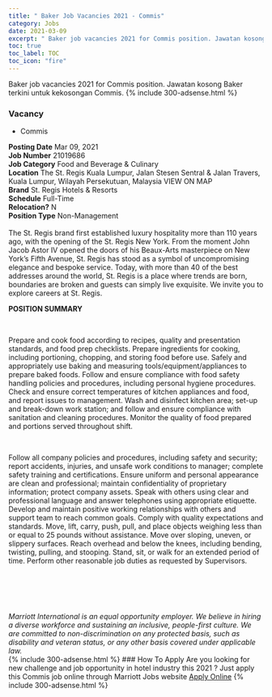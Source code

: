 ```yaml
---
title: " Baker Job Vacancies 2021 - Commis" 
category: Jobs 
date: 2021-03-09 
excerpt: " Baker job vacancies 2021 for Commis position. Jawatan kosong  Baker terkini untuk kekosongan Commis." 
toc: true 
toc_label: TOC 
toc_icon: "fire" 
--- 
```


 Baker job vacancies 2021 for Commis position. Jawatan kosong  Baker terkini untuk kekosongan Commis. 
{% include 300-adsense.html %} 
### Vacancy 
- Commis 
<div><div><b>Posting Date</b> Mar 09, 2021<br><b>Job Number</b> 21019686<br><b>Job Category</b> Food and Beverage &amp; Culinary<br><b>Location</b> The St. Regis Kuala Lumpur, Jalan Stesen Sentral &amp; Jalan Travers, Kuala Lumpur, Wilayah Persekutuan, Malaysia VIEW ON MAP<br><b>Brand</b> St. Regis Hotels &amp; Resorts<br><b>Schedule</b> Full-Time<br><b>Relocation?</b> N<br><b>Position Type</b> Non-Management<br><br>The St. Regis brand first established luxury hospitality more than 110 years ago, with the opening of the St. Regis New York. From the moment John Jacob Astor IV opened the doors of his Beaux-Arts masterpiece on New York&#8217;s Fifth Avenue, St. Regis has stood as a symbol of uncompromising elegance and bespoke service. Today, with more than 40 of the best addresses around the world, St. Regis is a place where trends are born, boundaries are broken and guests can simply live exquisite. We invite you to explore careers at St. Regis.<br></div><div> <p><strong>POSITION SUMMARY</strong></p> <p>&#160;</p> <p>Prepare and cook food according to recipes, quality and presentation standards, and food prep checklists. Prepare ingredients for cooking, including portioning, chopping, and storing food before use. Safely and appropriately use baking and measuring tools/equipment/appliances to prepare baked foods. Follow and ensure compliance with food safety handling policies and procedures, including personal hygiene procedures. Check and ensure correct temperatures of kitchen appliances and food, and report issues to management. Wash and disinfect kitchen area; set-up and break-down work station; and follow and ensure compliance with sanitation and cleaning procedures. Monitor the quality of food prepared and portions served throughout shift.</p> <p>&#160;</p> <p>Follow all company policies and procedures, including safety and security; report accidents, injuries, and unsafe work conditions to manager; complete safety training and certifications. Ensure uniform and personal appearance are clean and professional; maintain confidentiality of proprietary information; protect company assets. Speak with others using clear and professional language and answer telephones using appropriate etiquette. Develop and maintain positive working relationships with others and support team to reach common goals. Comply with quality expectations and standards. Move, lift, carry, push, pull, and place objects weighing less than or equal to 25 pounds without assistance. Move over sloping, uneven, or slippery surfaces. Reach overhead and below the knees, including bending, twisting, pulling, and stooping. Stand, sit, or walk for an extended period of time. Perform other reasonable job duties as requested by Supervisors.</p> <p>&#160;</p> <p>&#160;</p> </div> <div> &#160;</div> <em>Marriott International is an equal opportunity employer.&#160;We believe in hiring a diverse workforce and sustaining an inclusive, people-first culture.&#160;We are committed to non-discrimination on&#160;any&#160;protected&#160;basis, such as disability and veteran status, or any other basis covered under applicable law.</em><br></div> 
{% include 300-adsense.html %} 
### How To Apply 
Are you looking for new challenge and job opportunity in hotel industry this 2021 ?
Just apply this Commis job online through Marriott Jobs website 
<a href="https://jobs.marriott.com/marriott/jobs/21019686?lang=en-us" class="btn btn--info" target="_blank" rel="nofollow noopenner">Apply Online</a> 
{% include 300-adsense.html %} 